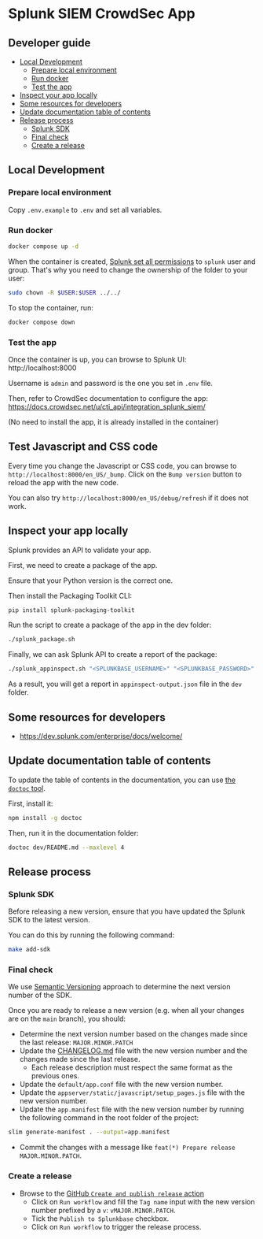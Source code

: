 # Splunk SIEM CrowdSec App

## Developer guide

<!-- START doctoc generated TOC please keep comment here to allow auto update -->
<!-- DON'T EDIT THIS SECTION, INSTEAD RE-RUN doctoc TO UPDATE -->

- [Local Development](#local-development)
  - [Prepare local environment](#prepare-local-environment)
  - [Run docker](#run-docker)
  - [Test the app](#test-the-app)
- [Inspect your app locally](#inspect-your-app-locally)
- [Some resources for developers](#some-resources-for-developers)
- [Update documentation table of contents](#update-documentation-table-of-contents)
- [Release process](#release-process)
  - [Splunk SDK](#splunk-sdk)
  - [Final check](#final-check)
  - [Create a release](#create-a-release)

<!-- END doctoc generated TOC please keep comment here to allow auto update -->


## Local Development

### Prepare local environment

Copy `.env.example` to `.env` and set all variables.


### Run docker

```bash
docker compose up -d
```

When the container is created, [Splunk set all permissions](https://github.com/splunk/docker-splunk/blob/develop/docs/SECURITY.md#splunk-home-ownership) to `splunk` user and group.
That's why you need to change the ownership of the folder to your user:

```bash
sudo chown -R $USER:$USER ../../ 
```

To stop the container, run:

```bash
docker compose down
```


### Test the app

Once the container is up, you can browse to Splunk UI: http://localhost:8000

Username is `admin` and password is the one you set in `.env` file.

Then, refer to CrowdSec documentation to configure the app: https://docs.crowdsec.net/u/cti_api/integration_splunk_siem/

(No need to install the app, it is already installed in the container)


## Test Javascript and CSS code

Every time you change the Javascript or CSS code, you can browse to `http://localhost:8000/en_US/_bump`.
Click on the `Bump version` button to reload the app with the new code.

You can also try `http://localhost:8000/en_US/debug/refresh` if it does not work.


## Inspect your app locally

Splunk provides an API to validate your app.

First, we need to create a package of the app.

Ensure that your Python version is the correct one.

Then install the Packaging Toolkit CLI:

```bash
pip install splunk-packaging-toolkit
```
Run the script to create a package of the app in the dev folder:


```bash
./splunk_package.sh
```

Finally, we can ask Splunk API to create a report of the package:

```bash
./splunk_appinspect.sh "<SPLUNKBASE_USERNAME>" "<SPLUNKBASE_PASSWORD>"
```

As a result, you will get a report in `appinspect-output.json` file in the `dev` folder.



## Some resources for developers

- https://dev.splunk.com/enterprise/docs/welcome/


## Update documentation table of contents

To update the table of contents in the documentation, you can use [the `doctoc` tool](https://github.com/thlorenz/doctoc).

First, install it:

```bash
npm install -g doctoc
```

Then, run it in the documentation folder:

```bash
doctoc dev/README.md --maxlevel 4
```


## Release process

### Splunk SDK

Before releasing a new version, ensure that you have updated the Splunk SDK to the latest version.

You can do this by running the following command:

```bash
make add-sdk
```

### Final check

We use [Semantic Versioning](https://semver.org/spec/v2.0.0.html) approach to determine the next version number of the SDK.

Once you are ready to release a new version (e.g. when all your changes are on the `main` branch), you should:

- Determine the next version number based on the changes made since the last release: `MAJOR.MINOR.PATCH`
- Update the [CHANGELOG.md](../CHANGELOG.md) file with the new version number and the changes made since the last release.
  - Each release description must respect the same format as the previous ones.
- Update the `default/app.conf` file with the new version number.
- Update the `appserver/static/javascript/setup_pages.js` file with the new version number.
- Update the `app.manifest` file with the new version number by running the following command in the root folder of the project:

```bash
slim generate-manifest . --output=app.manifest
```


- Commit the changes with a message like `feat(*) Prepare release MAJOR.MINOR.PATCH`.

### Create a release

- Browse to the [GitHub `Create and publish release` action](https://github.com/crowdsecurity/crowdsec-splunk-app/actions/workflows/release.yml)
    - Click on `Run workflow` and fill the `Tag name` input with the new version number prefixed by a `v`: `vMAJOR.MINOR.PATCH`.
    - Tick the `Publish to Splunkbase` checkbox.
    - Click on `Run workflow` to trigger the release process.



